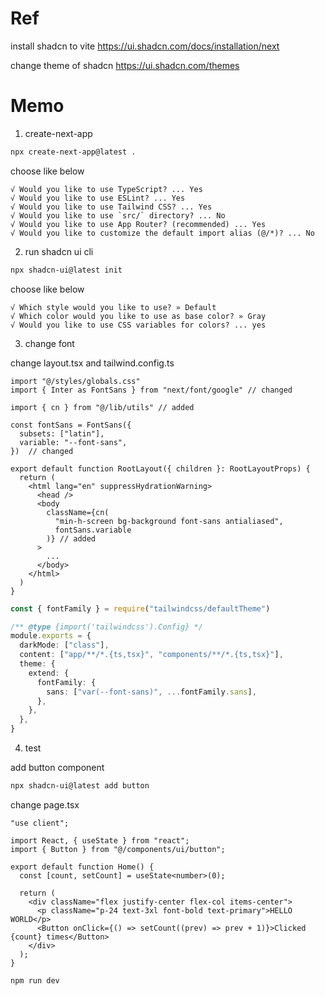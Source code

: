 # Ref

install shadcn to vite https://ui.shadcn.com/docs/installation/next

change theme of shadcn https://ui.shadcn.com/themes

# Memo

1. create-next-app

```sh
npx create-next-app@latest .
```

choose like below

```
√ Would you like to use TypeScript? ... Yes
√ Would you like to use ESLint? ... Yes
√ Would you like to use Tailwind CSS? ... Yes
√ Would you like to use `src/` directory? ... No
√ Would you like to use App Router? (recommended) ... Yes
√ Would you like to customize the default import alias (@/*)? ... No
```

2. run shadcn ui cli

```sh
npx shadcn-ui@latest init
```

choose like below

```
√ Which style would you like to use? » Default
√ Which color would you like to use as base color? » Gray
√ Would you like to use CSS variables for colors? ... yes
```

3. change font

change layout.tsx and tailwind.config.ts

```tsx:layout.tsx
import "@/styles/globals.css"
import { Inter as FontSans } from "next/font/google" // changed

import { cn } from "@/lib/utils" // added

const fontSans = FontSans({
  subsets: ["latin"],
  variable: "--font-sans",
})  // changed

export default function RootLayout({ children }: RootLayoutProps) {
  return (
    <html lang="en" suppressHydrationWarning>
      <head />
      <body
        className={cn(
          "min-h-screen bg-background font-sans antialiased",
          fontSans.variable
        )} // added
      >
        ...
      </body>
    </html>
  )
}
```

```ts:tailwind.config.ts
const { fontFamily } = require("tailwindcss/defaultTheme")

/** @type {import('tailwindcss').Config} */
module.exports = {
  darkMode: ["class"],
  content: ["app/**/*.{ts,tsx}", "components/**/*.{ts,tsx}"],
  theme: {
    extend: {
      fontFamily: {
        sans: ["var(--font-sans)", ...fontFamily.sans],
      },
    },
  },
}
```

4. test

add button component

```sh
npx shadcn-ui@latest add button
```

change page.tsx

```tsx:page.tsx
"use client";

import React, { useState } from "react";
import { Button } from "@/components/ui/button";

export default function Home() {
  const [count, setCount] = useState<number>(0);

  return (
    <div className="flex justify-center flex-col items-center">
      <p className="p-24 text-3xl font-bold text-primary">HELLO WORLD</p>
      <Button onClick={() => setCount((prev) => prev + 1)}>Clicked {count} times</Button>
    </div>
  );
}
```

```sh
npm run dev
```
